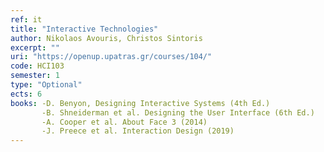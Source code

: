 ```yaml
---
ref: it
title: "Interactive Technologies"
author: Nikolaos Avouris, Christos Sintoris
excerpt: ""
uri: "https://openup.upatras.gr/courses/104/"
code: HCI103
semester: 1
type: "Optional"
ects: 6
books: -D. Benyon, Designing Interactive Systems (4th Ed.)
       -B. Shneiderman et al. Designing the User Interface (6th Ed.)
       -A. Cooper et al. About Face 3 (2014)
       -J. Preece et al. Interaction Design (2019)
---
```


